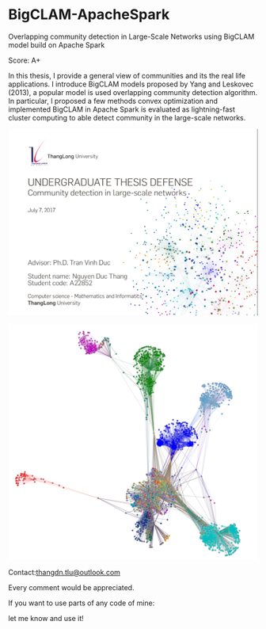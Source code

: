 # BigCLAM-ApacheSpark
Overlapping community detection in Large-Scale Networks using BigCLAM model build on Apache Spark

Score: A+

In this thesis, I provide a general view of communities and its the real life applications. I introduce BigCLAM models proposed by Yang and Leskovec (2013), a popular model is used overlapping community detection algorithm. In particular, I proposed a few methods convex optimization and implemented BigCLAM in Apache Spark is evaluated as lightning-fast cluster computing to able detect community in the large-scale networks.

![Figure 1-1](img.png)

![Figure 1-2](BigClamK_1sp.png)

Contact:thangdn.tlu@outlook.com

Every comment would be appreciated.

If you want to use parts of any code of mine:

let me know and use it!
